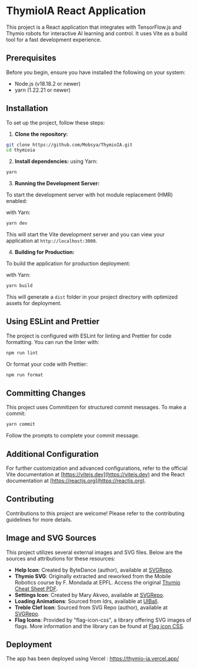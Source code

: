 # ThymioIA React Application

This project is a React application that integrates with TensorFlow.js and Thymio robots for interactive AI learning and control. It uses Vite as a build tool for a fast development experience.

## Prerequisites

Before you begin, ensure you have installed the following on your system:

- Node.js (v18.18.2 or newer)
- yarn (1.22.21 or newer)

## Installation

To set up the project, follow these steps:

1. **Clone the repository:**

```bash
git clone https://github.com/Mobsya/ThymioIA.git
cd thymioia
```

2. **Install dependencies:**
using Yarn:

```bash
yarn
```

3. **Running the Development Server:**

To start the development server with hot module replacement (HMR) enabled:

with Yarn:

```bash
yarn dev
```

This will start the Vite development server and you can view your application at `http://localhost:3000`.

4. **Building for Production:**

To build the application for production deployment:

with Yarn:

```bash
yarn build
```

This will generate a `dist` folder in your project directory with optimized assets for deployment.

## Using ESLint and Prettier

The project is configured with ESLint for linting and Prettier for code formatting. You can run the linter with:

```bash
npm run lint
```

Or format your code with Prettier:

```bash
npm run format
```

## Committing Changes

This project uses Commitizen for structured commit messages. To make a commit:

```bash
yarn commit
```

Follow the prompts to complete your commit message.

## Additional Configuration

For further customization and advanced configurations, refer to the official Vite documentation at [https://vitejs.dev](https://vitejs.dev) and the React documentation at [https://reactjs.org](https://reactjs.org).

## Contributing

Contributions to this project are welcome! Please refer to the contributing guidelines for more details.

## Image and SVG Sources

This project utilizes several external images and SVG files. Below are the sources and attributions for these resources:

- **Help Icon**: Created by ByteDance (author), available at [SVGRepo](https://www.svgrepo.com/svg/387779/help).
- **Thymio SVG**: Originally extracted and reworked from the Mobile Robotics course by F. Mondada at EPFL. Access the original [Thymio Cheat Sheet PDF](https://moodle.epfl.ch/pluginfile.php/2706097/mod_resource/content/1/ThymioCheatSheet.pdf).
- **Settings Icon**: Created by Mary Akveo, available at [SVGRepo](https://www.svgrepo.com/svg/469755/settings).
- **Loading Animations**: Sourced from ldrs, available at [UIBall](https://uiball.com/ldrs/).
- **Treble Clef Icon**: Sourced from SVG Repo (author), available at [SVGRepo](https://www.svgrepo.com/svg/98269/treble-clef).
- **Flag Icons**: Provided by "flag-icon-css", a library offering SVG images of flags. More information and the library can be found at [Flag icon CSS](https://github.com/lipis/flag-icon-css).
## Deployment

The app has been deployed using Vercel : https://thymio-ia.vercel.app/
